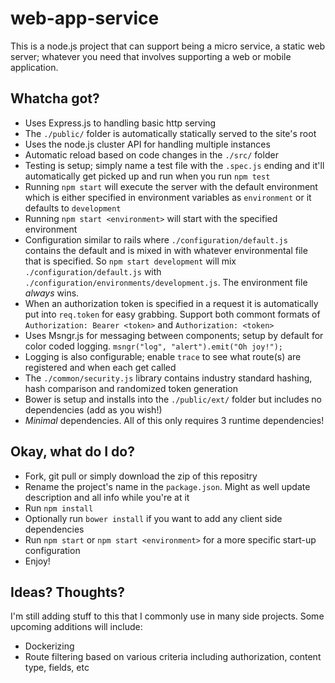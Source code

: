 # web-app-service
This is a node.js project that can support being a micro service, a static web server; whatever you need that involves supporting a web or mobile application.

## Whatcha got?
- Uses Express.js to handling basic http serving
- The `./public/` folder is automatically statically served to the site's root
- Uses the node.js cluster API for handling multiple instances
- Automatic reload based on code changes in the `./src/` folder
- Testing is setup; simply name a test file with the `.spec.js` ending and it'll automatically get picked up and run when you run `npm test`
- Running `npm start` will execute the server with the default environment which is either specified in environment variables as `environment` or it defaults to `development`
- Running `npm start <environment>` will start with the specified environment
- Configuration similar to rails where `./configuration/default.js` contains the default and is mixed in with whatever environmental file that is specified. So `npm start development` will mix `./configuration/default.js` with `./configuration/environments/development.js`. The environment file *always* wins.
- When an authorization token is specified in a request it is automatically put into `req.token` for easy grabbing. Support both commont formats of `Authorization: Bearer <token>` and `Authorization: <token>`
- Uses Msngr.js for messaging between components; setup by default for color coded logging. `msngr("log", "alert").emit("Oh joy!");`
- Logging is also configurable; enable `trace` to see what route(s) are registered and when each get called
- The `./common/security.js` library contains industry standard hashing, hash comparison and randomized token generation
- Bower is setup and installs into the `./public/ext/` folder but includes no dependencies (add as you wish!)
- *Minimal* dependencies. All of this only requires 3 runtime dependencies!

## Okay, what do I do?
- Fork, git pull or simply download the zip of this repositry
- Rename the project's name in the `package.json`. Might as well update description and all info while you're at it
- Run `npm install`
- Optionally run `bower install` if you want to add any client side dependencies
- Run `npm start` or `npm start <environment>` for a more specific start-up configuration
- Enjoy!

## Ideas? Thoughts?
I'm still adding stuff to this that I commonly use in many side projects. Some upcoming additions will include:
- Dockerizing
- Route filtering based on various criteria including authorization, content type, fields, etc